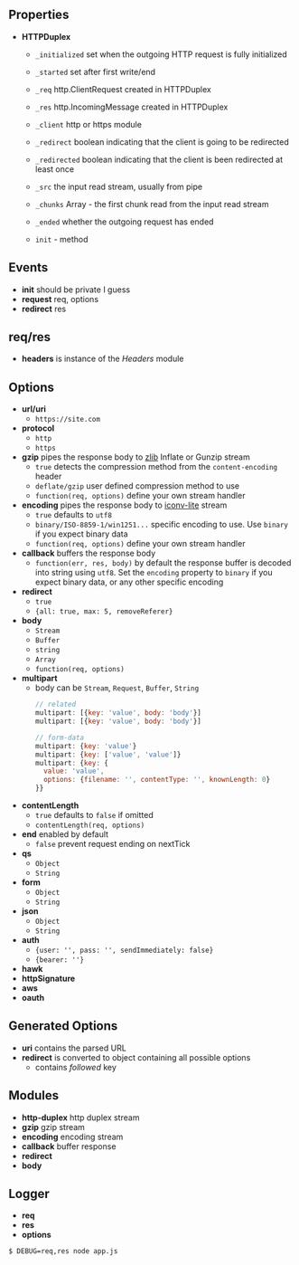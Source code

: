 
## Properties

- **HTTPDuplex**
  - `_initialized` set when the outgoing HTTP request is fully initialized
  - `_started` set after first write/end

  - `_req` http.ClientRequest created in HTTPDuplex
  - `_res` http.IncomingMessage created in HTTPDuplex
  - `_client` http or https module

  - `_redirect` boolean indicating that the client is going to be redirected
  - `_redirected` boolean indicating that the client is been redirected at least once
  - `_src` the input read stream, usually from pipe
  - `_chunks` Array - the first chunk read from the input read stream
  - `_ended` whether the outgoing request has ended

  - `init` - method

## Events

- **init** should be private I guess
- **request** req, options
- **redirect** res

## req/res

- **headers** is instance of the *Headers* module


## Options

- **url/uri**
  - `https://site.com`
- **protocol**
  - `http`
  - `https`
- **gzip** pipes the response body to [zlib][zlib] Inflate or Gunzip stream
  - `true` detects the compression method from the `content-encoding` header
  - `deflate/gzip` user defined compression method to use
  - `function(req, options)` define your own stream handler
- **encoding** pipes the response body to [iconv-lite][iconv-lite] stream
  - `true` defaults to `utf8`
  - `binary/ISO-8859-1/win1251...` specific encoding to use. Use `binary` if you expect binary data
  - `function(req, options)` define your own stream handler
- **callback** buffers the response body
  - `function(err, res, body)` by default the response buffer is decoded into string using `utf8`. Set the `encoding` property to `binary` if you expect binary data, or any other specific encoding
- **redirect**
  - `true`
  - `{all: true, max: 5, removeReferer}`
- **body**
  - `Stream`
  - `Buffer`
  - `string`
  - `Array`
  - `function(req, options)`
- **multipart**
  - body can be `Stream`, `Request`, `Buffer`, `String`
    ```js
    // related
    multipart: [{key: 'value', body: 'body'}]
    multipart: [{key: 'value', body: 'body'}]

    // form-data
    multipart: {key: 'value'}
    multipart: {key: ['value', 'value']}
    multipart: {key: {
      value: 'value',
      options: {filename: '', contentType: '', knownLength: 0}
    }}
    ```
- **contentLength**
  - `true` defaults to `false` if omitted
  - `contentLength(req, options)`
- **end** enabled by default
  - `false` prevent request ending on nextTick
- **qs**
  - `Object`
  - `String`
- **form**
  - `Object`
  - `String`
- **json**
  - `Object`
  - `String`
- **auth**
  - `{user: '', pass: '', sendImmediately: false}`
  - `{bearer: ''}`
- **hawk**
- **httpSignature**
- **aws**
- **oauth**


## Generated Options

- **uri** contains the parsed URL
- **redirect** is converted to object containing all possible options
  - contains *followed* key


## Modules

- **http-duplex** http duplex stream
- **gzip** gzip stream
- **encoding** encoding stream
- **callback** buffer response
- **redirect**
- **body**


## Logger

- **req**
- **res**
- **options**

```bash
$ DEBUG=req,res node app.js
```


  [iconv-lite]: https://www.npmjs.com/package/iconv-lite
  [zlib]: https://iojs.org/api/zlib.html
